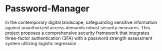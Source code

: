 # Password-Manager
In the contemporary digital landscape, safeguarding sensitive information against unauthorized access demands robust security measures. This project proposes a comprehensive security framework that integrates three-factor authentication (3FA) with a password strength assessment system utilizing logistic regression
